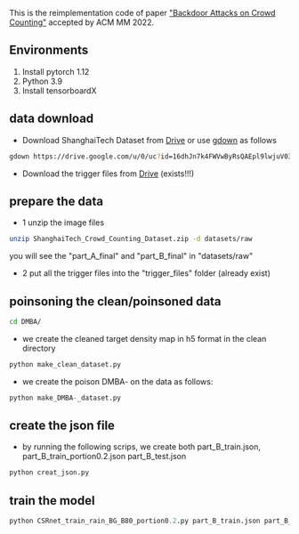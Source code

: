 This is the reimplementation code of paper ["Backdoor Attacks on Crowd Counting"](https://arxiv.org/abs/2207.05641) accepted by ACM MM 2022.
## Environments
  1. Install pytorch 1.12 
  2. Python 3.9
  3. Install tensorboardX
##
## data download
  * Download ShanghaiTech Dataset from [Drive](https://drive.google.com/file/d/16dhJn7k4FWVwByRsQAEpl9lwjuV03jVI/view) or use [gdown](https://github.com/wkentaro/gdown) as follows
  ```bash
  gdown https://drive.google.com/u/0/uc?id=16dhJn7k4FWVwByRsQAEpl9lwjuV03jVI&export=download
  ```
  * Download the trigger files from [Drive](https://drive.google.com/drive/folders/1PyWMGFiWsWaTzQ_kuo3wCSpWk-2TPsfG?usp=sharing) (exists!!!)
##

## prepare the data
 * 1 unzip the image files
```bash
unzip ShanghaiTech_Crowd_Counting_Dataset.zip -d datasets/raw
```
you will see the "part_A_final" and "part_B_final" in "datasets/raw"

* 2 put all the trigger files into the "trigger_files" folder (already exist)
##

## poinsoning the clean/poinsoned data
```bash
cd DMBA/
```

* we create the cleaned target density map in h5 format in the clean directory
```python
python make_clean_dataset.py
```
* we create the poison DMBA- on the data as follows:
```python
python make_DMBA-_dataset.py
```

##

## create the json file 
* by running the following scrips, we create both part_B_train.json, part_B_train_portion0.2.json part_B_test.json
```python
python creat_json.py
```
##

## train the model 
```python
python CSRnet_train_rain_BG_B80_portion0.2.py part_B_train.json part_B_train_portion0.2.json part_B_test.json 0 0
```
##








##

<!-- ## The Targeted Models
  CSRNet: https://github.com/CommissarMa/CSRNet-pytorch

  CAN: https://github.com/CommissarMa/Context-Aware_Crowd_Counting-pytorch

  BayesianCC: https://github.com/ZhihengCV/Bayesian-Crowd-Counting

  SFA: https://github.com/Pongpisit-Thanasutives/Variations-of-SFANet-for-Crowd-Counting

  KDMG: [https://github.com/BigTeacher-777/DA-Net-Crowd-Counting](https://github.com/jia-wan/KDMG_Counting)

##
## Injection Trigger & Density Map altering
  * Run the data_preparation.py -->
